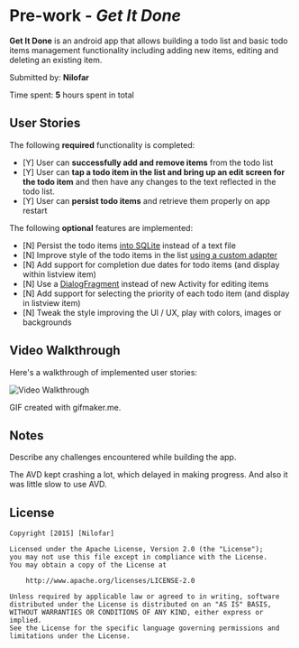 # Pre-work - *Get It Done*

**Get It Done** is an android app that allows building a todo list and basic todo items management functionality including adding new items, editing and deleting an existing item.

Submitted by: **Nilofar**

Time spent: **5** hours spent in total

## User Stories

The following **required** functionality is completed:

* [Y] User can **successfully add and remove items** from the todo list
* [Y] User can **tap a todo item in the list and bring up an edit screen for the todo item** and then have any changes to the text reflected in the todo list.
* [Y] User can **persist todo items** and retrieve them properly on app restart

The following **optional** features are implemented:

* [N] Persist the todo items [into SQLite](http://guides.codepath.com/android/Persisting-Data-to-the-Device#sqlite) instead of a text file
* [N] Improve style of the todo items in the list [using a custom adapter](http://guides.codepath.com/android/Using-an-ArrayAdapter-with-ListView)
* [N] Add support for completion due dates for todo items (and display within listview item)
* [N] Use a [DialogFragment](http://guides.codepath.com/android/Using-DialogFragment) instead of new Activity for editing items
* [N] Add support for selecting the priority of each todo item (and display in listview item)
* [N] Tweak the style improving the UI / UX, play with colors, images or backgrounds


## Video Walkthrough 

Here's a walkthrough of implemented user stories:

<img src='http://gifmaker.cc/PlayGIFAnimation.php?folder=2015081205uerRT9bJig9zeXqHTv92w5&file=output_S95v67.gif' title='Video Walkthrough' width='' alt='Video Walkthrough' />

GIF created with gifmaker.me.

## Notes

Describe any challenges encountered while building the app.

The AVD kept crashing a lot, which delayed in making progress.
And also it was little slow to use AVD.

## License

    Copyright [2015] [Nilofar]

    Licensed under the Apache License, Version 2.0 (the "License");
    you may not use this file except in compliance with the License.
    You may obtain a copy of the License at

        http://www.apache.org/licenses/LICENSE-2.0

    Unless required by applicable law or agreed to in writing, software
    distributed under the License is distributed on an "AS IS" BASIS,
    WITHOUT WARRANTIES OR CONDITIONS OF ANY KIND, either express or implied.
    See the License for the specific language governing permissions and
    limitations under the License.
